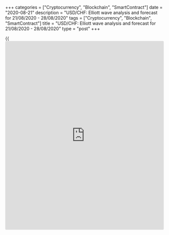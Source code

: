 +++
categories = ["Cryptocurrency", "Blockchain", "SmartContract"]
date = "2020-08-21"
description = "USD/CHF: Elliott wave analysis and forecast for 21/08/2020 - 28/08/2020"
tags = ["Cryptocurrency", "Blockchain", "SmartContract"]
title = "USD/CHF: Elliott wave analysis and forecast for 21/08/2020 - 28/08/2020"
type = "post"
+++

{{<iframe id="large-banner" src="https://www.bounty.group/#slide=18.0" width="100%" height="600" scrolling="no" style="border: 0px solid rgb(216, 221, 230); border-radius: 3px;">}}

August 21, 2020

August 21, 2020

USD/CHF: Elliott wave analysis and forecast for 21/08/2020 –
28/08/2020Alex Geuta

 **Main scenario:** Consider short positions from corrections below the
level of 0.9165 with a target of 0.8900 – 0.8800.

 **Alternative scenario:** breakout and consolidation above the level of
0.9165 will allow the pair to continue rising to the levels of 0.9309 –
0.9407.

## [USD/CHF][1] remains likely to fall. Estimated pivot point is at a
level of 0.9165.

 **Analysis:** Presumably, the descending third wave of larger degree
(3) continues developing on the [daily](https://www.fintecher.org/2020/03/03/forex-trading-daily-strategy/) time frame, with wave 1 of (3)
forming inside. On the H4 time frame, wave v of 1 is forming, with wave
(iii) of v continuing to form inside. Apparently, the fifth wave of
smaller degree v of (iii) is developing on the H1 time frame.  If this
assumption is correct, the pair will continue to fall to  0.8900 –
0.8800. The level of 0.9165 is critical in this scenario. Its breakout
will allow the pair to continue rising to the levels of 0.9309 – 0.9407.

![LiteForex: USD/CHF: Elliott wave analysis and forecast for 21/08/2020
– 28/08/2020][2]

![LiteForex: USD/CHF: Elliott wave analysis and forecast for 21/08/2020
– 28/08/2020][3]

![LiteForex: USD/CHF: Elliott wave analysis and forecast for 21/08/2020
– 28/08/2020][4]

* * *

P.S. Did you like my article? Share it in social networks: it will be
the best “thank you" :)

Ask me questions and comment below. I’ll be glad to answer your
questions and give necessary explanations.

 **Useful links:**

  * I recommend trying to trade with a reliable broker [here][5]. The system allows you to trade by yourself or copy successful traders from all across the globe.
  * Use my promo-code BLOG for getting deposit bonus 50% on LiteForex platform. Just enter this code in the appropriate field while [depositing][6] your trading account.
  * Telegram channel with high-quality analytics, Forex reviews, training articles, and other useful things for traders <t.me/liteforex>

## Price chart of USDCHF in real time mode

![USD/CHF: Elliott wave analysis and forecast for 21/08/2020 –
28/08/2020][7]

The content of this article reflects the author’s opinion and does not
necessarily reflect the official position of LiteForex. The material
published on this page is provided for informational purposes only and
should not be considered as the provision of investment advice for the
purposes of Directive 2004/39/EC.

Rate this article:

{{value}}

( {{count}} {{title}} )

   1. my.lite.forex/trading/chart?symbol=USDCHF
   2. cdn.liteforex.com/cache/uploads/blog_post/blog_posts/Geuta-21-28-08-2020/USDCHFH1.png?w=30&s=817cd3e6dc4bed8d1606b31295ebd270
   3. cdn.liteforex.com/cache/uploads/blog_post/blog_posts/Geuta-21-28-08-2020/USDCHFH4.png?w=30&s=4b79bb6380cfa877379182f9066da8ed
   4. cdn.liteforex.com/cache/uploads/blog_post/blog_posts/Geuta-21-28-08-2020/USDCHFDaily.png?w=30&s=1f1d9648e090a0e308a7ce698a48d70d
   5. my.liteforex.com/?category=analysts-opinions&slug=usdchf-elliott-wave-analysis-and-forecast-for-21082020-28082020&openPopup=%2Fregistration%2Fpopup&utm_source=blog&utm_medium=article&utm_campaign=bonus
   6. my.liteforex.com/deposit/?category=analysts-opinions&slug=usdchf-elliott-wave-analysis-and-forecast-for-21082020-28082020&promo_code=BLOG&utm_source=blog&utm_medium=article&utm_campaign=bonus
   7. cdn.liteforex.com/cache/uploads/blog_post/wave-analisys/Previews-elliot-waves/usdchf-elliott-wave-analysis-liteforex-blog-preview.jpeg?q=75&w=1000&s=cc70cf215fc3584e8c76bfe0083632c4